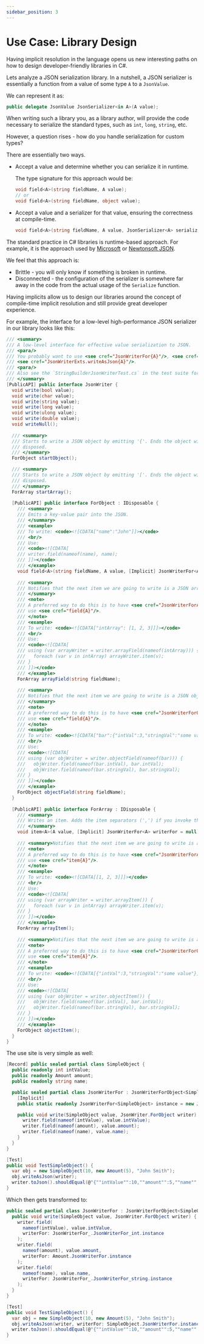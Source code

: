 ```yaml
---
sidebar_position: 3
---
```


# Use Case: Library Design

Having implicit resolution in the language opens us new interesting paths on how to design developer-friendly libraries in C#.

Lets analyze a JSON serialization library. In a nutshell, a JSON serializer is essentially a function from a value of some type `A` to a `JsonValue`.

We can represent it as:
```cs
public delegate JsonValue JsonSerializer<in A>(A value);
```

When writing such a library you, as a library author, will provide the code necessary to serialize the standard types, such as `int`, `long`, `string`, etc.

However, a question rises - how do you handle serialization for custom types?

There are essentially two ways.
- Accept a value and determine whether you can serialize it in runtime.

  The type signature for this approach would be:
  ```cs
  void field<A>(string fieldName, A value);
  // or
  void field<A>(string fieldName, object value);
  ```
- Accept a value and a serializer for that value, ensuring the correctness at compile-time.

  ```cs
  void field<A>(string fieldName, A value, JsonSerializer<A> serializer);
  ```

The standard practice in C# libraries is runtime-based approach. For example, it is the approach used by [Microsoft](https://learn.microsoft.com/en-us/dotnet/standard/serialization/system-text-json/converters-how-to?pivots=dotnet-7-0) or [Newtonsoft JSON](https://www.newtonsoft.com/json/help/html/ContractResolver.htm).

We feel that this approach is:
- Brittle - you will only know if something is broken in runtime.
- Disconnected - the configuration of the serializer is somewhere far away in the code from the actual usage of the `Serialize` function.

Having implicits allow us to design our libraries around the concept of compile-time implicit resolution and still provide great developer experience.

For example, the interface for a low-level high-performance JSON serializer in our library looks like this:
```cs
/// <summary>
/// A low-level interface for effective value serialization to JSON.
/// <para/>
/// You probably want to use <see cref="JsonWriterFor{A}"/>, <see cref="StringBuilderJsonWriter"/> and
/// <see cref="JsonWriterExts.writeAsJson{A}"/>.
/// <para/>
/// Also see the `StringBuilderJsonWriterTest.cs` in the test suite for examples on how to use this.
/// </summary>
[PublicAPI] public interface JsonWriter {
  void write(bool value);
  void write(char value);
  void write(string value);
  void write(long value);
  void write(ulong value);
  void write(double value);
  void writeNull();
  
  /// <summary>
  /// Starts to write a JSON object by emitting '{'. Ends the object with '}' when the <see cref="IDisposable"/> is
  /// disposed.
  /// </summary>
  ForObject startObject();

  /// <summary>
  /// Starts to write a JSON object by emitting '['. Ends the object with ']' when the <see cref="IDisposable"/> is
  /// disposed.
  /// </summary>
  ForArray startArray();
  
  [PublicAPI] public interface ForObject : IDisposable {
    /// <summary>
    /// Emits a key-value pair into the JSON.
    /// </summary>
    /// <example>
    /// To write: <code><![CDATA["name":"John"]]></code>
    /// <br/>
    /// Use:
    /// <code><![CDATA[
    /// writer.field(nameof(name), name);
    /// ]]></code>
    /// </example>
    void field<A>(string fieldName, A value, [Implicit] JsonWriterFor<A> writerFor = null);
    
    /// <summary>
    /// Notifies that the next item we are going to write is a JSON array.
    /// </summary>
    /// <note>
    /// A preferred way to do this is to have <see cref="JsonWriterForArray{A}"/> defined for the type and then just
    /// use <see cref="field{A}"/>.
    /// </note>
    /// <example>
    /// To write: <code><![CDATA["intArray": [1, 2, 3]]]></code>
    /// <br/>
    /// Use:
    /// <code><![CDATA[
    /// using (var arrayWriter = writer.arrayField(nameof(intArray))) {
    ///   foreach (var v in intArray) arrayWriter.item(v);
    /// }
    /// ]]></code>
    /// </example>
    ForArray arrayField(string fieldName);
    
    /// <summary>
    /// Notifies that the next item we are going to write is a JSON object.
    /// </summary>
    /// <note>
    /// A preferred way to do this is to have <see cref="JsonWriterForObject{A}"/> defined for the type and then just
    /// use <see cref="field{A}"/>.
    /// </note>
    /// <example>
    /// To write: <code><![CDATA["bar":{"intVal":3,"stringVal":"some value"}]]></code>
    /// <br/>
    /// Use:
    /// <code><![CDATA[
    /// using (var objWriter = writer.objectField(nameof(bar))) {
    ///   objWriter.field(nameof(bar.intVal), bar.intVal);
    ///   objWriter.field(nameof(bar.stringVal), bar.stringVal);
    /// }
    /// ]]></code>
    /// </example>
    ForObject objectField(string fieldName);
  }
  
  [PublicAPI] public interface ForArray : IDisposable {
    /// <summary>
    /// Writes an item. Adds the item separators (',') if you invoke this more than once.
    /// </summary>
    void item<A>(A value, [Implicit] JsonWriterFor<A> writerFor = null);
    
    /// <summary>Notifies that the next item we are going to write is a JSON array.</summary>
    /// <note>
    /// A preferred way to do this is to have <see cref="JsonWriterForArray{A}"/> defined for the type and then just
    /// use <see cref="item{A}"/>.
    /// </note>
    /// <example>
    /// To write: <code><![CDATA[[1, 2, 3]]]></code>
    /// <br/>
    /// Use:
    /// <code><![CDATA[
    /// using (var arrayWriter = writer.arrayItem()) {
    ///   foreach (var v in intArray) arrayWriter.item(v);
    /// }
    /// ]]></code>
    /// </example>
    ForArray arrayItem();
    
    /// <summary>Notifies that the next item we are going to write is a JSON object.</summary>
    /// <note>
    /// A preferred way to do this is to have <see cref="JsonWriterForObject{A}"/> defined for the type and then just
    /// use <see cref="item{A}"/>.
    /// </note>
    /// <example>
    /// To write: <code><![CDATA[{"intVal":3,"stringVal":"some value"}]]></code>
    /// <br/>
    /// Use:
    /// <code><![CDATA[
    /// using (var objWriter = writer.objectItem()) {
    ///   objWriter.field(nameof(bar.intVal), bar.intVal);
    ///   objWriter.field(nameof(bar.stringVal), bar.stringVal);
    /// }
    /// ]]></code>
    /// </example>
    ForObject objectItem();
  }
}
```

The use site is very simple as well:
```cs
[Record] public sealed partial class SimpleObject {
  public readonly int intValue;
  public readonly Amount amount;
  public readonly string name;

  public sealed partial class JsonWriterFor : JsonWriterForObject<SimpleObject> {
    [Implicit] 
    public static readonly JsonWriterFor<SimpleObject> instance = new JsonWriterFor();

    public void write(SimpleObject value, JsonWriter.ForObject writer) {
      writer.field(nameof(intValue), value.intValue);
      writer.field(nameof(amount), value.amount);
      writer.field(nameof(name), value.name);
    }
  }
}

[Test] 
public void TestSimpleObject() {
  var obj = new SimpleObject(10, new Amount(5), "John Smith");
  obj.writeAsJson(writer);
  writer.toJson().shouldEqual(@"{""intValue"":10,""amount"":5,""name"":""John Smith""}");
}
```

Which then gets transformed to:
```cs
public sealed partial class JsonWriterFor : JsonWriterForObject<SimpleObject> {
  public void write(SimpleObject value, JsonWriter.ForObject writer) {
    writer.field(
      nameof(intValue), value.intValue, 
      writerFor: JsonWriterFor_.JsonWriterFor_int.instance
    );
    writer.field(
      nameof(amount), value.amount, 
      writerFor: Amount.JsonWriterFor.instance
    );
    writer.field(
      nameof(name), value.name, 
      writerFor: JsonWriterFor_.JsonWriterFor_string.instance
    );
  }
}

[Test]
public void TestSimpleObject() {
  var obj = new SimpleObject(10, new Amount(5), "John Smith");
  obj.writeAsJson(writer, writerFor: SimpleObject.JsonWriterFor.instance);
  writer.toJson().shouldEqual(@"{""intValue"":10,""amount"":5,""name"":""John Smith""}");
}
```